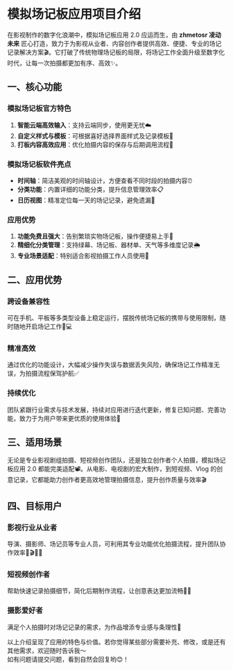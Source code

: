 # 模拟场记板应用项目介绍  

在影视制作的数字化浪潮中，模拟场记板应用 2.0 应运而生，由 **zhmetosr 凌动未来** 匠心打造，致力于为影视从业者、内容创作者提供高效、便捷、专业的场记记录解决方案🎬。它打破了传统物理场记板的局限，将场记工作全面升级至数字化时代，让每一次拍摄都更加有序、高效✨。  


## 一、核心功能  
### 模拟场记板官方特色  
1. **智能云端高效输入**：支持云端同步，使用更无忧☁️  
2. **自定义样式与模板**：可根据喜好选择界面样式及记录模板🎨  
3. **打板内容高效应用**：优化拍摄内容的保存与后期调用流程📂  

### 模拟场记板软件亮点  
- **时间轴**：简洁美观的时间轴设计，方便查看不同时段的拍摄内容⏰  
- **分类功能**：内置详细的功能分类，提升信息管理效率📋  
- **日历视图**：精准定位每一天的场记记录，避免遗漏📅  

### 应用优势  
1. **功能免费且强大**：告别繁琐实物场记板，操作便捷易上手🎉  
2. **精细化分类管理**：支持绿幕、场记板、器材单、天气等多维度记录🌦️  
3. **专业场景适配**：特别适合影视拍摄工作人员使用🎥  


## 二、应用优势  
### 跨设备兼容性  
可在手机、平板等多类型设备上稳定运行，摆脱传统场记板的携带与使用限制，随时随地开启场记工作📱💻  

### 精准高效  
通过优化的功能设计，大幅减少操作失误与数据丢失风险，确保场记工作精准无误，为拍摄流程保驾护航✅  

### 持续优化  
团队紧跟行业需求与技术发展，持续对应用进行迭代更新，修复已知问题、完善功能，致力于为用户带来更优质的使用体验🔧  


## 三、适用场景  
无论是专业影视剧组拍摄、短视频创作团队，还是独立创作者个人拍摄，模拟场记板应用 2.0 都能完美适配📽️。从电影、电视剧的宏大制作，到短视频、Vlog 的创意记录，它都能助力创作者更高效地管理拍摄信息，提升创作质量与效率🎬  


## 四、目标用户  
### 影视行业从业者  
导演、摄影师、场记员等专业人员，可利用其专业功能优化拍摄流程，提升团队协作效率👩🎬👨🎥  

### 短视频创作者  
帮助快速记录拍摄细节，简化后期制作流程，让创意表达更加流畅📱✨  

### 摄影爱好者  
满足个人拍摄时对场记记录的需求，为作品增添专业感与条理性📸  


以上介绍呈现了应用的特色与价值。若你觉得某些部分需要补充、修改，或是还有其他需求，欢迎随时告诉我～  
如有问题请提交问题，看到自然会回复哟😊！
